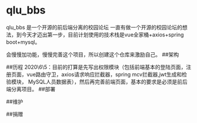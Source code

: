 # qlu_bbs
qlu_bbs 是一个开源的前后端分离的校园论坛
一直有做一个开源的校园论坛的想法，到今天才迈出第一步，目前计划使用的技术栈是vue全家桶+axios+spring boot+mysql。

会慢慢加功能，慢慢完善这个项目，所以创建这个仓库来激励自己。
##架构

##历程
2020\6\5：目前的打算是先写出权限模块（包括前端基本的登陆页面，注册页面，vue路由守卫，axios请求响应拦截器，spring mcv拦截器,jwt生成和检验模块，
MySQL人员数据表），然后再完善前端页面，基本的要求是必须是前后端分离项目。
##部署

##维护

##捐赠


